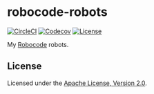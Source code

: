 # robocode-robots

[![CircleCI][CircleCI Badge]][CircleCI]
[![Codecov][Codecov Badge]][Codecov]
[![License][License Badge]][License]

[CircleCI Badge]: https://circleci.com/gh/akihyro/robocode-robots.svg?style=shield
[CircleCI]: https://circleci.com/gh/akihyro/robocode-robots
[Codecov Badge]: https://codecov.io/gh/akihyro/robocode-robots/branch/master/graph/badge.svg
[Codecov]: https://codecov.io/gh/akihyro/robocode-robots
[License Badge]: https://img.shields.io/badge/license-Apache%202.0-brightgreen.svg
[License]: LICENSE.txt

My [Robocode] robots.  

[Robocode]: http://robocode.sourceforge.net/

## License

Licensed under the [Apache License, Version 2.0].  

[Apache License, Version 2.0]: LICENSE.txt

